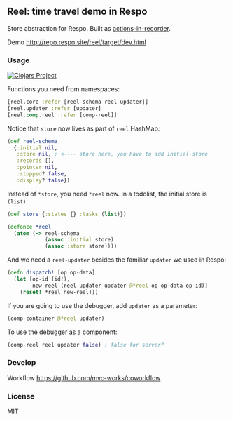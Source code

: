 
Reel: time travel demo in Respo
----

Store abstraction for Respo. Built as [actions-in-recorder](https://github.com/mvc-works/actions-in-recorder).

Demo http://repo.respo.site/reel/target/dev.html

### Usage

[![Clojars Project](https://img.shields.io/clojars/v/respo/reel.svg)](https://clojars.org/respo/reel)

Functions you need from namespaces:

```clojure
[reel.core :refer [reel-schema reel-updater]]
[reel.updater :refer [updater]
[reel.comp.reel :refer [comp-reel]]
```

Notice that `store` now lives as part of `reel` HashMap:

```clojure
(def reel-schema
  {:initial nil,
   :store nil, ; <---- store here, you have to add initial-store
   :records [],
   :pointer nil,
   :stopped? false,
   :display? false})
```

Instead of `*store`, you need `*reel` now.
In a todolist, the initial store is `(list)`:

```clojure
(def store {:states {} :tasks (list)})

(defonce *reel
  (atom (-> reel-schema
            (assoc :initial store)
            (assoc :store store))))
```

And we need a `reel-updater` besides the familiar `updater` we used in Respo:

```clojure
(defn dispatch! [op op-data]
  (let [op-id (id!),
        new-reel (reel-updater updater @*reel op op-data op-id)]
    (reset! *reel new-reel)))
```

If you are going to use the debugger, add `updater` as a parameter:

```clojure
(comp-container @*reel updater)
```

To use the debugger as a component:

```clojure
(comp-reel reel updater false) ; false for server?
```

### Develop

Workflow https://github.com/mvc-works/coworkflow

### License

MIT
